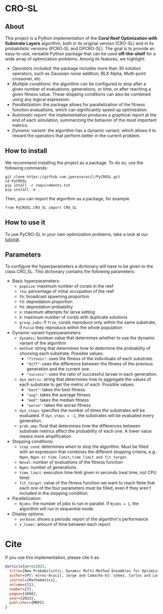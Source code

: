 # CRO-SL

## About

This project is a Python implementation of the **Coral Reef Optimization with Substrate Layers** algorithm, 
both in its original version (CRO-SL) and in its probabilistic versions (PCRO-SL and DPCRO-SL). The goal is to provide an
easy-to-use, versatile Python package that can be used **off-the-shelf** for a wide array of optimization problems. 
Among its features, we highlight:

- *Operators included*: the package includes more than 30 solution operators, such as Gaussian noise addition, BLX Alpha, Multi-point crossover, etc.
- *Multiple conditions*: the algorithm can be configured to stop after a given number of evaluations, generations, or time, or after reaching a given fitness value. These stopping conditions can also be combined using any logical expression.
- *Parallelization*: the package allows for parallelization of the fitness function evaluations, which can significantly speed up optimization.
- *Automatic report*: the implementation produces a graphical report at the end of each simulation, summarizing the behavior of the most important metrics.  
- *Dynamic variant*: the algorithm has a dynamic variant, which allows it to reward the operators that perform better in the current problem.

## How to install

We recommend installing the project as a package. To do so, use the following commands:

```
git clone https://github.com.jperezaracil/PyCROSL.git
cd PyCROSL
pip intall -r requirements.txt
pip install -e .
```

Then, you can import the algorithm as a package, for example

```
from PyCROSL.CRO_SL import CRO_SL
```

## How to use it

To use PyCRO-SL in your own optimization problems, take a look at our [tutorial](/Tutorials/guide.ipynb).

## Parameters

To configure the hyperparameters a dictionary will have to be given to the class CRO_SL.
This dictionary contains the following parameters:

- Basic hyperparameters:
    - `popSize`: maximum number of corals in the reef       
    - `rho`: percentage of initial occupation of the reef 
    - `Fb`: broadcast spawning proportion
    - `Fd`: depredation proportion
    - `Pd`: depredation probability
    - `k`: maximum attempts for larva setting               
    - `K`: maximum number of corals with duplicate solutions
    - `group_subs`: if `True`, corals reproduce only within the same substrate, if `False` they reproduce within the whole population
- Dynamic variant hyperparameters:
    - `dynamic`: boolean value that determines whether to use the dynamic variant of the algorithm
    - `method`: string that determines how to determine the probability of choosing each substrate. Possible values:
        - `"fitness"`: uses the fitness of the individuals of each substrate.
        - `"diff"`: uses the difference between the fitness of the previous generation and the current one.
        - `"success"`: uses the ratio of successful larvae in each generation.
    - `dyn_metric`: string that determines how to aggregate the values of each substrate to get the metric of each. Possible values:
        - `"best"`: takes the best fitness
        - `"avg"`: takes the average fitness
        - `"med"`: takes the median fitness
        - `"worse"`: takes the worse fitness
    - `dyn_steps`: specifies the number of times the substrates will be evaluated. If `dyn_steps = -1`, the substrates will be evaluated every generation. 
    - `prob_amp`: float that determines how the differences between substrate metrics affect the probability of each one. A lower value means more amplification
- Stopping conditions:
    - `stop_cond`: determines when to stop the algorithm. Must be filled with an expression that combines the different stopping criteria, e.g.: `Ngen`, `Ngen or time_limit`, `time_limit and fit_target`.
    - `Neval`: number of evaluations of the fitness function
    - `Ngen`: number of generations
    - `time_limit`: execution time limit given in seconds (real time, not CPU time)
    - `fit_target`: value of the fitness function we want to reach
    Note that each one of the four parameters must be filled, even if they aren't included in the stopping condition.
- Parallelization:
    - `Njobs`: the number of jobs to run in parallel. If `Njobs = 1`, the algorithm will run in sequential mode.
- Display options:
    - `verbose`: shows a periodic report of the algorithm's performance
    - `v_timer`: amount of time between each report

# Cite

If you use this implementation, please cite it as:

```bibtex
@article{perez2023,
  title={New Probabilistic, Dynamic Multi-Method Ensembles for Optimization Based on the CRO-SL},
  author={P{\'e}rez-Aracil, Jorge and Camacho-G{\'o}mez, Carlos and Lorente-Ramos, Eugenio and Marina, Cosmin M and Cornejo-Bueno, Laura M and Salcedo-Sanz, Sancho},
  journal={Mathematics},
  volume={11},
  number={7},
  pages={1666},
  year={2023},
  publisher={MDPI}
}
```